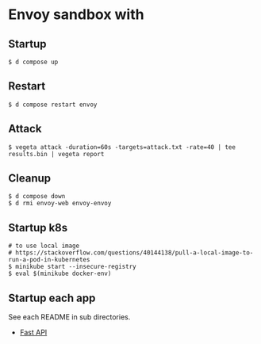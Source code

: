 # Envoy sandbox with

## Startup

```shell
$ d compose up
```

## Restart

```shell
$ d compose restart envoy
```

## Attack

```shell
$ vegeta attack -duration=60s -targets=attack.txt -rate=40 | tee results.bin | vegeta report
```

## Cleanup

```shell
$ d compose down
$ d rmi envoy-web envoy-envoy
```

## Startup k8s

```shell
# to use local image
# https://stackoverflow.com/questions/40144138/pull-a-local-image-to-run-a-pod-in-kubernetes
$ minikube start --insecure-registry
$ eval $(minikube docker-env)
```

## Startup each app

See each README in sub directories.

- [Fast API](./fastapi/README.md)
